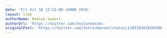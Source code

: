 ```yaml
---
date: 'Fri Oct 18 13:52:08 +0000 2019'
layout: like
authorName: Damian Sowers
authorUrl: 'https://twitter.com/3solarmasses'
originalPost: 'https://twitter.com/3solarmasses/status/1185191836165406720'
---
```

